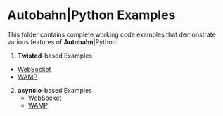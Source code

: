 # Autobahn|Python Examples

This folder contains complete working code examples that demonstrate various
features of **Autobahn**|Python:

 1. **Twisted**-based Examples
   * [WebSocket](twisted/websocket)
   * [WAMP](twisted/wamp)

2. **asyncio**-based Examples
   * [WebSocket](asyncio/websocket)
   * [WAMP](asyncio/wamp)

